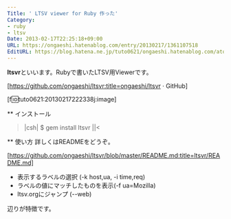 ```yaml
---
Title: ' LTSV viewer for Ruby 作った'
Category:
- ruby
- ltsv
Date: 2013-02-17T22:25:18+09:00
URL: https://ongaeshi.hatenablog.com/entry/20130217/1361107518
EditURL: https://blog.hatena.ne.jp/tuto0621/ongaeshi.hatenablog.com/atom/entry/6435922169449192527
---
```


<span class="deco" style="font-weight:bold;">ltsvr</span>といいます。Rubyで書いたLTSV用Viewerです。

[https://github.com/ongaeshi/ltsvr:title=ongaeshi/ltsvr &#183; GitHub]

[f:id:tuto0621:20130217222338j:image]

** インストール
>|csh|
$ gem install ltsvr
||<

** 使い方
詳しくはREADMEをどうぞ。

[https://github.com/ongaeshi/ltsvr/blob/master/README.md:title=ltsvr/README.md]

- 表示するラベルの選択 (-k host,ua, -i time,req)
- ラベルの値にマッチしたものを表示(-f ua=Mozilla)
- ltsv.orgにジャンプ (--web)

辺りが特徴です。
